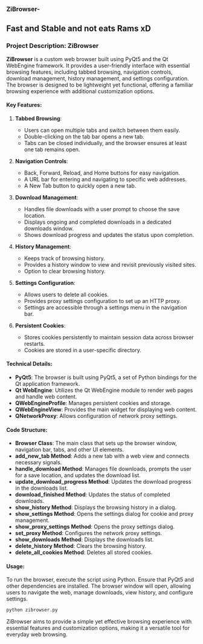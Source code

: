 ### ZiBrowser-
## Fast and Stable and not eats Rams xD
### Project Description: ZiBrowser

**ZiBrowser** is a custom web browser built using PyQt5 and the Qt WebEngine framework. It provides a user-friendly interface with essential browsing features, including tabbed browsing, navigation controls, download management, history management, and settings configuration. The browser is designed to be lightweight yet functional, offering a familiar browsing experience with additional customization options.

#### Key Features:

1. **Tabbed Browsing**:
   - Users can open multiple tabs and switch between them easily.
   - Double-clicking on the tab bar opens a new tab.
   - Tabs can be closed individually, and the browser ensures at least one tab remains open.

2. **Navigation Controls**:
   - Back, Forward, Reload, and Home buttons for easy navigation.
   - A URL bar for entering and navigating to specific web addresses.
   - A New Tab button to quickly open a new tab.

3. **Download Management**:
   - Handles file downloads with a user prompt to choose the save location.
   - Displays ongoing and completed downloads in a dedicated downloads window.
   - Shows download progress and updates the status upon completion.

4. **History Management**:
   - Keeps track of browsing history.
   - Provides a history window to view and revisit previously visited sites.
   - Option to clear browsing history.

5. **Settings Configuration**:
   - Allows users to delete all cookies.
   - Provides proxy settings configuration to set up an HTTP proxy.
   - Settings are accessible through a settings menu in the navigation bar.

6. **Persistent Cookies**:
   - Stores cookies persistently to maintain session data across browser restarts.
   - Cookies are stored in a user-specific directory.

#### Technical Details:

- **PyQt5**: The browser is built using PyQt5, a set of Python bindings for the Qt application framework.
- **Qt WebEngine**: Utilizes the Qt WebEngine module to render web pages and handle web content.
- **QWebEngineProfile**: Manages persistent cookies and storage.
- **QWebEngineView**: Provides the main widget for displaying web content.
- **QNetworkProxy**: Allows configuration of network proxy settings.

#### Code Structure:

- **Browser Class**: The main class that sets up the browser window, navigation bar, tabs, and other UI elements.
- **add_new_tab Method**: Adds a new tab with a web view and connects necessary signals.
- **handle_download Method**: Manages file downloads, prompts the user for a save location, and updates the download list.
- **update_download_progress Method**: Updates the download progress in the downloads list.
- **download_finished Method**: Updates the status of completed downloads.
- **show_history Method**: Displays the browsing history in a dialog.
- **show_settings Method**: Opens the settings dialog for cookie and proxy management.
- **show_proxy_settings Method**: Opens the proxy settings dialog.
- **set_proxy Method**: Configures the network proxy settings.
- **show_downloads Method**: Displays the downloads list.
- **delete_history Method**: Clears the browsing history.
- **delete_all_cookies Method**: Deletes all stored cookies.

#### Usage:

To run the browser, execute the script using Python. Ensure that PyQt5 and other dependencies are installed. The browser window will open, allowing users to navigate the web, manage downloads, view history, and configure settings.

```bash
python zibrowser.py
```

ZiBrowser aims to provide a simple yet effective browsing experience with essential features and customization options, making it a versatile tool for everyday web browsing.
